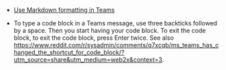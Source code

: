 * [Use Markdown formatting in Teams](https://support.microsoft.com/en-us/office/use-markdown-formatting-in-teams-4d10bd65-55e2-4b2d-a1f3-2bebdcd2c772)

* To type a code block in a Teams message, use three backticks followed by a space.  Then you start having your code block.  To exit the code block, to exit the code block, press Enter twice.  See also https://www.reddit.com/r/sysadmin/comments/q7xcqb/ms_teams_has_changed_the_shortcut_for_code_block/?utm_source=share&utm_medium=web2x&context=3.
